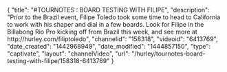 {
    "title": "#TOURNOTES : BOARD TESTING WITH FILIPE",
    "description": "Prior to the Brazil event, Filipe Toledo took some time to head to California to work with his shaper and dial in a few boards. Look for Filipe in the Billabong Rio Pro kicking off from Brazil this week, and see more at http:\/\/hurley.com\/filiptoledo",
    "channelid": "158318",
    "videoid": "6413769",
    "date_created": "1442968949",
    "date_modified": "1444857150",
    "type": "captivate",
    "layout": "channelVideo",
    "url": "\/hurley\/tournotes-board-testing-with-filipe\/158318-6413769"
}